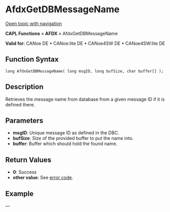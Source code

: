 # AfdxGetDBMessageName

[Open topic with navigation](../../../../../CANoeDEFamily.htm#Topics/CAPLFunctions/ADFX/Functions/CAPLfunctionAfdxGetDBMessageName.md)

**CAPL Functions** » **AFDX** » AfdxGetDBMessageName

**Valid for**: CANoe DE • CANoe:lite DE • CANoe4SW DE • CANoe4SW:lite DE

## Function Syntax

```plaintext
long AfdxGetDBMessageName( long msgID, long bufSize, char buffer[] );
```

## Description

Retrieves the message name from database from a given message ID if it is defined there.

## Parameters

- **msgID**: Unique message ID as defined in the DBC.
- **bufSize**: Size of the provided buffer to put the name into.
- **buffer**: Buffer which should hold the found name.

## Return Values

- **0**: Success
- **other value**: See [error code](../CAPLfunctionsAFDXErrorCodes.md).

## Example

—
